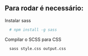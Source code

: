 ## Para rodar é necessário:

Instalar sass

```bash
  # npm install -g sass
```

Compilar o SCSS para CSS

```bash
  sass style.css output.css
```
